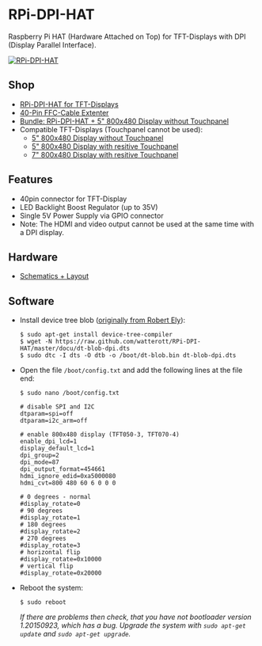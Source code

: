 # RPi-DPI-HAT
Raspberry Pi HAT (Hardware Attached on Top) for TFT-Displays with DPI (Display Parallel Interface).

[![RPi-DPI-HAT](https://github.com/watterott/RPi-DPI-HAT/raw/master/hardware/RPi-DPI-HAT_v10.jpg)](http://www.watterott.com/en/RPi-DPI-HAT)


## Shop
* [RPi-DPI-HAT for TFT-Displays](http://www.watterott.com/en/RPi-DPI-HAT)
* [40-Pin FFC-Cable Extenter](http://www.watterott.com/en/40-Pin-FFC-extenter)
* [Bundle: RPi-DPI-HAT + 5" 800x480 Display without Touchpanel](http://www.watterott.com/en/5-800x480-RPi-DPI-HAT)
* Compatible TFT-Displays (Touchpanel cannot be used):
  * [5" 800x480 Display without Touchpanel](http://www.watterott.com/en/5-800x480-TFT-Display-without-TP)
  * [5" 800x480 Display with resitive Touchpanel](http://www.watterott.com/en/5-800x480-TFT-Display)
  * [7" 800x480 Display with resitive Touchpanel](http://www.watterott.com/en/7-800x480-TFT-Display)


## Features
* 40pin connector for TFT-Display
* LED Backlight Boost Regulator (up to 35V)
* Single 5V Power Supply via GPIO connector
* Note: The HDMI and video output cannot be used at the same time with a DPI display.


## Hardware
* [Schematics + Layout](https://github.com/watterott/RPi-DPI-HAT/tree/master/hardware)


## Software
* Install device tree blob ([originally from Robert Ely](https://github.com/robertely/dpi666)):
    ```
    $ sudo apt-get install device-tree-compiler
    $ wget -N https://raw.github.com/watterott/RPi-DPI-HAT/master/docu/dt-blob-dpi.dts
    $ sudo dtc -I dts -O dtb -o /boot/dt-blob.bin dt-blob-dpi.dts
    ```

* Open the file ```/boot/config.txt``` and add the following lines at the file end:
    ```
    $ sudo nano /boot/config.txt
    ```
    ```
    # disable SPI and I2C
    dtparam=spi=off
    dtparam=i2c_arm=off
    
    # enable 800x480 display (TFT050-3, TFT070-4)
    enable_dpi_lcd=1
    display_default_lcd=1
    dpi_group=2
    dpi_mode=87
    dpi_output_format=454661
    hdmi_ignore_edid=0xa5000080
    hdmi_cvt=800 480 60 6 0 0 0
    
    # 0 degrees - normal
    #display_rotate=0
    # 90 degrees
    #display_rotate=1
    # 180 degrees
    #display_rotate=2
    # 270 degrees
    #display_rotate=3
    # horizontal flip
    #display_rotate=0x10000
    # vertical flip
    #display_rotate=0x20000
    ```

* Reboot the system:
    ```
    $ sudo reboot
    ```

    *If there are problems then check, that you have not bootloader version 1.20150923, which has a bug. Upgrade the system with ```sudo apt-get update``` and ```sudo apt-get upgrade```.*
